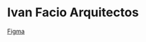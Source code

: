 # Ivan Facio Arquitectos

[Figma](https://www.figma.com/file/kSASIKJExtJIotDSnORsVk/Iv%C3%A1n-Facio-%7C-Arquitecto-y-Asociados?node-id=0%3A1&t=9DDJBThZEjtlkXbd-0)
